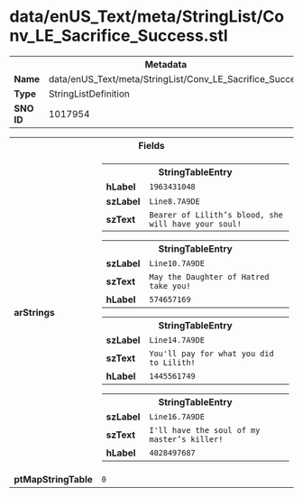 <h1>data/enUS_Text/meta/StringList/Conv_LE_Sacrifice_Success.stl</h1><table><tr><th colspan="100%">Metadata</th></tr><tr><td><b>Name</b></td><td>data/enUS_Text/meta/StringList/Conv_LE_Sacrifice_Success.stl</td></tr><tr><td><b>Type</b></td><td>StringListDefinition</td></tr><tr><td><b>SNO ID</b></td><td>1017954</td></tr></table>

<table><tr><th colspan="100%">Fields</th></tr><tr><td><b>arStrings</b></td><td><table><tr><th colspan="100%">StringTableEntry</th></tr><tr><td><b>hLabel</b></td><td><code>1963431048</code></td></tr><tr><td><b>szLabel</b></td><td><code>Line8.7A9DE</code></td></tr><tr><td><b>szText</b></td><td><code>Bearer of Lilith’s blood, she will have your soul!</code></td></tr></table>


<table><tr><th colspan="100%">StringTableEntry</th></tr><tr><td><b>szLabel</b></td><td><code>Line10.7A9DE</code></td></tr><tr><td><b>szText</b></td><td><code>May the Daughter of Hatred take you!</code></td></tr><tr><td><b>hLabel</b></td><td><code>574657169</code></td></tr></table>


<table><tr><th colspan="100%">StringTableEntry</th></tr><tr><td><b>szLabel</b></td><td><code>Line14.7A9DE</code></td></tr><tr><td><b>szText</b></td><td><code>You'll pay for what you did to Lilith!</code></td></tr><tr><td><b>hLabel</b></td><td><code>1445561749</code></td></tr></table>


<table><tr><th colspan="100%">StringTableEntry</th></tr><tr><td><b>szLabel</b></td><td><code>Line16.7A9DE</code></td></tr><tr><td><b>szText</b></td><td><code>I'll have the soul of my master’s killer!</code></td></tr><tr><td><b>hLabel</b></td><td><code>4028497687</code></td></tr></table>


</td></tr><tr><td><b>ptMapStringTable</b></td><td><code>0</code></td></tr></table>

